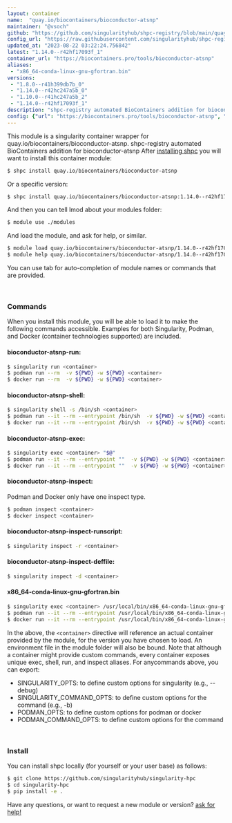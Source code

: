 ```yaml
---
layout: container
name:  "quay.io/biocontainers/bioconductor-atsnp"
maintainer: "@vsoch"
github: "https://github.com/singularityhub/shpc-registry/blob/main/quay.io/biocontainers/bioconductor-atsnp/container.yaml"
config_url: "https://raw.githubusercontent.com/singularityhub/shpc-registry/main/quay.io/biocontainers/bioconductor-atsnp/container.yaml"
updated_at: "2023-08-22 03:22:24.756842"
latest: "1.14.0--r42hf17093f_1"
container_url: "https://biocontainers.pro/tools/bioconductor-atsnp"
aliases:
 - "x86_64-conda-linux-gnu-gfortran.bin"
versions:
 - "1.8.0--r41h399db7b_0"
 - "1.14.0--r42hc247a5b_0"
 - "1.10.0--r41hc247a5b_2"
 - "1.14.0--r42hf17093f_1"
description: "shpc-registry automated BioContainers addition for bioconductor-atsnp"
config: {"url": "https://biocontainers.pro/tools/bioconductor-atsnp", "maintainer": "@vsoch", "description": "shpc-registry automated BioContainers addition for bioconductor-atsnp", "latest": {"1.14.0--r42hf17093f_1": "sha256:c8193076416a074ebc94d17457047244f02530f83e28bfa13287c0b87deb4ec9"}, "tags": {"1.8.0--r41h399db7b_0": "sha256:40e1ab4feb8dfae9dbef31172293dfb3153eec7992d3d9f09e708caa33d6af2b", "1.14.0--r42hc247a5b_0": "sha256:e851e4286e6427a3e0a7139d3c1f405a3daba89cef097df653989973f8ec58d1", "1.10.0--r41hc247a5b_2": "sha256:2711465010c3adfbc15d96b1bf75944cdc61886b74a3b4199dcb11448335e8ea", "1.14.0--r42hf17093f_1": "sha256:c8193076416a074ebc94d17457047244f02530f83e28bfa13287c0b87deb4ec9"}, "docker": "quay.io/biocontainers/bioconductor-atsnp", "aliases": {"x86_64-conda-linux-gnu-gfortran.bin": "/usr/local/bin/x86_64-conda-linux-gnu-gfortran.bin"}}
---
```


This module is a singularity container wrapper for quay.io/biocontainers/bioconductor-atsnp.
shpc-registry automated BioContainers addition for bioconductor-atsnp
After [installing shpc](#install) you will want to install this container module:


```bash
$ shpc install quay.io/biocontainers/bioconductor-atsnp
```

Or a specific version:

```bash
$ shpc install quay.io/biocontainers/bioconductor-atsnp:1.14.0--r42hf17093f_1
```

And then you can tell lmod about your modules folder:

```bash
$ module use ./modules
```

And load the module, and ask for help, or similar.

```bash
$ module load quay.io/biocontainers/bioconductor-atsnp/1.14.0--r42hf17093f_1
$ module help quay.io/biocontainers/bioconductor-atsnp/1.14.0--r42hf17093f_1
```

You can use tab for auto-completion of module names or commands that are provided.

<br>

### Commands

When you install this module, you will be able to load it to make the following commands accessible.
Examples for both Singularity, Podman, and Docker (container technologies supported) are included.

#### bioconductor-atsnp-run:

```bash
$ singularity run <container>
$ podman run --rm  -v ${PWD} -w ${PWD} <container>
$ docker run --rm  -v ${PWD} -w ${PWD} <container>
```

#### bioconductor-atsnp-shell:

```bash
$ singularity shell -s /bin/sh <container>
$ podman run --it --rm --entrypoint /bin/sh  -v ${PWD} -w ${PWD} <container>
$ docker run --it --rm --entrypoint /bin/sh  -v ${PWD} -w ${PWD} <container>
```

#### bioconductor-atsnp-exec:

```bash
$ singularity exec <container> "$@"
$ podman run --it --rm --entrypoint ""  -v ${PWD} -w ${PWD} <container> "$@"
$ docker run --it --rm --entrypoint ""  -v ${PWD} -w ${PWD} <container> "$@"
```

#### bioconductor-atsnp-inspect:

Podman and Docker only have one inspect type.

```bash
$ podman inspect <container>
$ docker inspect <container>
```

#### bioconductor-atsnp-inspect-runscript:

```bash
$ singularity inspect -r <container>
```

#### bioconductor-atsnp-inspect-deffile:

```bash
$ singularity inspect -d <container>
```


#### x86_64-conda-linux-gnu-gfortran.bin

```bash
$ singularity exec <container> /usr/local/bin/x86_64-conda-linux-gnu-gfortran.bin
$ podman run --it --rm --entrypoint /usr/local/bin/x86_64-conda-linux-gnu-gfortran.bin   -v ${PWD} -w ${PWD} <container> -c " $@"
$ docker run --it --rm --entrypoint /usr/local/bin/x86_64-conda-linux-gnu-gfortran.bin   -v ${PWD} -w ${PWD} <container> -c " $@"
```



In the above, the `<container>` directive will reference an actual container provided
by the module, for the version you have chosen to load. An environment file in the
module folder will also be bound. Note that although a container
might provide custom commands, every container exposes unique exec, shell, run, and
inspect aliases. For anycommands above, you can export:

 - SINGULARITY_OPTS: to define custom options for singularity (e.g., --debug)
 - SINGULARITY_COMMAND_OPTS: to define custom options for the command (e.g., -b)
 - PODMAN_OPTS: to define custom options for podman or docker
 - PODMAN_COMMAND_OPTS: to define custom options for the command

<br>

### Install

You can install shpc locally (for yourself or your user base) as follows:

```bash
$ git clone https://github.com/singularityhub/singularity-hpc
$ cd singularity-hpc
$ pip install -e .
```

Have any questions, or want to request a new module or version? [ask for help!](https://github.com/singularityhub/singularity-hpc/issues)